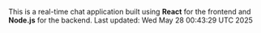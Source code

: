 This is a real-time chat application built using **React** for the frontend and **Node.js** for the backend.
Last updated: Wed May 28 00:43:29 UTC 2025
